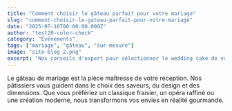 ```yaml
---
title: "Comment choisir le gâteau parfait pour votre mariage"
slug: "comment-choisir-le-gateau-parfait-pour-votre-mariage"
date: "2025-07-16T00:00:00.000Z"
author: "test20-color-check"
category: "Événements"
tags: ["mariage", "gâteau", "sur-mesure"]
image: "site-blog-2.png"
excerpt: "Nos conseils d'expert pour sélectionner le wedding cake de vos rêves : design, saveurs et quantités."
---
```

Le gâteau de mariage est la pièce maîtresse de votre réception. Nos pâtissiers vous guident dans le choix des saveurs, du design et des dimensions. Que vous préfériez un classique fraisier, un opéra raffiné ou une création moderne, nous transformons vos envies en réalité gourmande.
